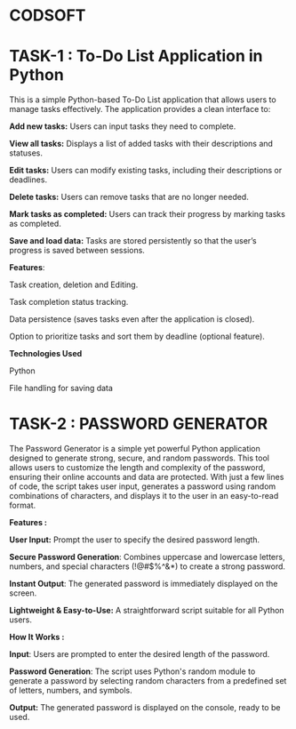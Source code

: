 # CODSOFT
# TASK-1 : To-Do List Application in Python
This is a simple Python-based To-Do List application that allows users to manage tasks effectively. The application provides a clean interface to:

**Add new tasks:** Users can input tasks they need to complete.

**View all tasks:** Displays a list of added tasks with their descriptions and statuses.

**Edit tasks:** Users can modify existing tasks, including their descriptions or deadlines.

**Delete tasks:** Users can remove tasks that are no longer needed.

**Mark tasks as completed:** Users can track their progress by marking tasks as completed.

**Save and load data:** Tasks are stored persistently so that the user’s progress is saved between sessions.

**Features**:

Task creation, deletion and Editing.

Task completion status tracking.

Data persistence (saves tasks even after the application is closed).

Option to prioritize tasks and sort them by deadline (optional feature).

**Technologies Used**

Python

File handling for saving data



# TASK-2 : PASSWORD GENERATOR

The Password Generator is a simple yet powerful Python application designed to generate strong, secure, and random passwords. This tool allows users to customize the length and complexity of the password, ensuring their online accounts and data are protected.
With just a few lines of code, the script takes user input, generates a password using random combinations of characters, and displays it to the user in an easy-to-read format.

**Features :**

**User Input:** Prompt the user to specify the desired password length.

**Secure Password Generation**: Combines uppercase and lowercase letters, numbers, and special characters (!@#$%^&*) to create a strong password.

**Instant Output**: The generated password is immediately displayed on the screen.

**Lightweight & Easy-to-Use:** A straightforward script suitable for all Python users.

**How It Works :**

**Input**: Users are prompted to enter the desired length of the password.

**Password Generation**: The script uses Python's random module to generate a password by selecting random characters from a predefined set of letters, numbers, and symbols.

**Output:** The generated password is displayed on the console, ready to be used.



















